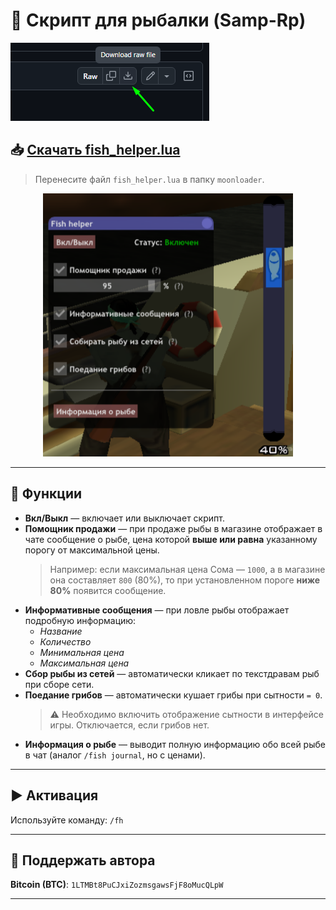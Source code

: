 # 🎣 Скрипт для рыбалки (Samp-Rp)

[![Download](assets/images/download.png)](fish_helper.lua)

## 📥 [**Скачать fish_helper.lua**](fish_helper.lua)

> Перенесите файл `fish_helper.lua` в папку `moonloader`.

<div align="center">
  <img src="assets/images/ui.png" alt="Fish helper UI" width="400">
</div>

---

## 🔧 Функции

- **Вкл/Выкл** — включает или выключает скрипт.
- **Помощник продажи** — при продаже рыбы в магазине отображает в чате сообщение о рыбе, цена которой **выше или равна** указанному порогу от максимальной цены.
  > Например: если максимальная цена Сома — `1000`, а в магазине она составляет `800` (80%), то при установленном пороге **ниже 80%** появится сообщение.
- **Информативные сообщения** — при ловле рыбы отображает подробную информацию:
  - *Название*
  - *Количество*
  - *Минимальная цена*
  - *Максимальная цена*
- **Сбор рыбы из сетей** — автоматически кликает по текстдравам рыб при сборе сети.
- **Поедание грибов** — автоматически кушает грибы при сытности `= 0`.
  > ⚠ Необходимо включить отображение сытности в интерфейсе игры. Отключается, если грибов нет.
- **Информация о рыбе** — выводит полную информацию обо всей рыбе в чат (аналог `/fish journal`, но с ценами).

---

## ▶ Активация

Используйте команду: `/fh`

---

## 💖 Поддержать автора

**Bitcoin (BTC)**: `1LTMBt8PuCJxiZozmsgawsFjF8oMucQLpW`

---
